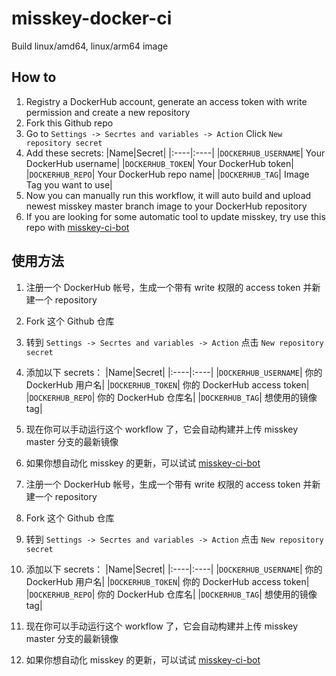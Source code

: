 # misskey-docker-ci

Build linux/amd64, linux/arm64 image

## How to

1. Registry a DockerHub account, generate an access token with write permission and create a new repository
2. Fork this Github repo
3. Go to `Settings -> Secrtes and variables -> Action` Click `New repository secret`
4. Add these secrets:
    |Name|Secret|
    |:----|:----|
    |`DOCKERHUB_USERNAME`| Your DockerHub username|
    |`DOCKERHUB_TOKEN`| Your DockerHub token|
    |`DOCKERHUB_REPO`| Your DockerHub repo name|
    |`DOCKERHUB_TAG`| Image Tag you want to use|
5. Now you can manually run this workflow, it will auto build and upload newest misskey master branch image to your DockerHub repository
6. If you are looking for some automatic tool to update misskey, try use this repo with [misskey-ci-bot](https://github.com/creamlike1024/misskey-ci-bot)

## 使用方法

1. 注册一个 DockerHub 帐号，生成一个带有 write 权限的 access token 并新建一个 repository
2. Fork 这个 Github 仓库
3. 转到 `Settings -> Secrtes and variables -> Action` 点击 `New repository secret`
4. 添加以下 secrets：
    |Name|Secret|
    |:----|:----|
    |`DOCKERHUB_USERNAME`| 你的 DockerHub 用户名|
    |`DOCKERHUB_TOKEN`| 你的 DockerHub access token|
    |`DOCKERHUB_REPO`| 你的 DockerHub 仓库名|
    |`DOCKERHUB_TAG`| 想使用的镜像 tag|
5. 现在你可以手动运行这个 workflow 了，它会自动构建并上传 misskey master 分支的最新镜像
6. 如果你想自动化 misskey 的更新，可以试试 [misskey-ci-bot](https://github.com/creamlike1024/misskey-ci-bot)

1. 注册一个 DockerHub 帐号，生成一个带有 write 权限的 access token 并新建一个 repository
2. Fork 这个 Github 仓库
3. 转到 `Settings -> Secrtes and variables -> Action` 点击 `New repository secret`
4. 添加以下 secrets：
    |Name|Secret|
    |:----|:----|
    |`DOCKERHUB_USERNAME`| 你的 DockerHub 用户名|
    |`DOCKERHUB_TOKEN`| 你的 DockerHub access token|
    |`DOCKERHUB_REPO`| 你的 DockerHub 仓库名|
    |`DOCKERHUB_TAG`| 想使用的镜像 tag|
5. 现在你可以手动运行这个 workflow 了，它会自动构建并上传 misskey master 分支的最新镜像
6. 如果你想自动化 misskey 的更新，可以试试 [misskey-ci-bot](https://github.com/creamlike1024/misskey-ci-bot)